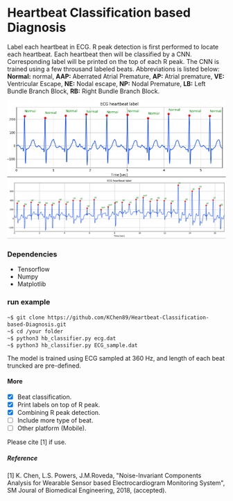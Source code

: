 # Heartbeat Classification based Diagnosis
Label each heartbeat in ECG. R peak detection is first performed to locate each heartbeat. 
Each heartbeat then will be classified by a CNN. Corresponding label will be printed on the top of each R peak. 
The CNN is trained using a few throusand labeled beats. Abbreviations is listed below:<br/>
**Normal:** normal, **AAP:** Aberrated Atrial Premature, **AP:** Atrial premature, **VE:** Ventricular Escape, 
**NE:** Nodal escape, **NP:** Nodal Premature, **LB:** Left Bundle Branch Block, **RB:** Right Bundle Branch Block.<br/>

![Normal heartbeat example](screenshots/demo_normal.png)
![Abnormal heartbeat example](screenshots/demo_abnormal.png)

### Dependencies
- Tensorflow
- Numpy
- Matplotlib
### run example
```
~$ git clone https://github.com/KChen89/Heartbeat-Classification-based-Diagnosis.git
~$ cd /your folder
~$ python3 hb_classifier.py ecg.dat
~$ python3 hb_classifier.py ECG_sample.dat
```
The model is trained using ECG sampled at 360 Hz, and length of each beat truncked are pre-defined.

#### More
- [x] Beat classification.
- [x] Print labels on top of R peak.
- [x] Combining R peak detection.
- [ ] Include more type of beat.
- [ ] Other platform (Mobile).

Please cite [1] if use. <br/>

##### Reference
[1] K. Chen, L.S. Powers, J.M.Roveda, "Noise-Invariant Components Analysis for Wearable Sensor based Electrocardiogram Monitoring System", SM Joural of Biomedical Engineering, 2018, (accepted). <br/>
